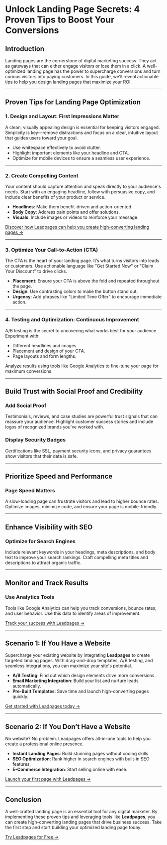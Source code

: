 # Unlock Landing Page Secrets: 4 Proven Tips to Boost Your Conversions

## Introduction

Landing pages are the cornerstone of digital marketing success. They act as gateways that can either engage visitors or lose them in a click. A well-optimized landing page has the power to supercharge conversions and turn curious visitors into paying customers. In this guide, we’ll reveal actionable tips to help you design landing pages that maximize your ROI.

---

## Proven Tips for Landing Page Optimization

### 1. Design and Layout: First Impressions Matter

A clean, visually appealing design is essential for keeping visitors engaged. Simplicity is key—remove distractions and focus on a clear, intuitive layout that guides users toward your goal.

- Use whitespace effectively to avoid clutter.
- Highlight important elements like your headline and CTA.
- Optimize for mobile devices to ensure a seamless user experience.

---

### 2. Create Compelling Content

Your content should capture attention and speak directly to your audience's needs. Start with an engaging headline, follow with persuasive copy, and include clear benefits of your product or service.

- **Headlines**: Make them benefit-driven and action-oriented.
- **Body Copy**: Address pain points and offer solutions.
- **Visuals**: Include images or videos to reinforce your message.

[Discover how Leadpages can help you create high-converting landing pages →](https://bit.ly/LEadPages)

---

### 3. Optimize Your Call-to-Action (CTA)

The CTA is the heart of your landing page. It’s what turns visitors into leads or customers. Use actionable language like "Get Started Now" or "Claim Your Discount" to drive clicks.

- **Placement**: Ensure your CTA is above the fold and repeated throughout the page.
- **Design**: Use contrasting colors to make the button stand out.
- **Urgency**: Add phrases like "Limited Time Offer" to encourage immediate action.

---

### 4. Testing and Optimization: Continuous Improvement

A/B testing is the secret to uncovering what works best for your audience. Experiment with:

- Different headlines and images.
- Placement and design of your CTA.
- Page layouts and form lengths.

Analyze results using tools like Google Analytics to fine-tune your page for maximum conversions.

---

## Build Trust with Social Proof and Credibility

### Add Social Proof

Testimonials, reviews, and case studies are powerful trust signals that can reassure your audience. Highlight customer success stories and include logos of recognized brands you've worked with.

### Display Security Badges

Certifications like SSL, payment security icons, and privacy guarantees show visitors that their data is safe.

---

## Prioritize Speed and Performance

### Page Speed Matters

A slow-loading page can frustrate visitors and lead to higher bounce rates. Optimize images, minimize code, and ensure your page is mobile-friendly.

---

## Enhance Visibility with SEO

### Optimize for Search Engines

Include relevant keywords in your headings, meta descriptions, and body text to improve your search rankings. Craft compelling meta titles and descriptions to attract organic traffic.

---

## Monitor and Track Results

### Use Analytics Tools

Tools like Google Analytics can help you track conversions, bounce rates, and user behavior. Use this data to identify areas of improvement.

[Track your success with Leadpages →](https://bit.ly/LEadPages)

---

## Scenario 1: If You Have a Website

Supercharge your existing website by integrating **Leadpages** to create targeted landing pages. With drag-and-drop templates, A/B testing, and seamless integrations, you can maximize your site's potential.

- **A/B Testing**: Find out which design elements drive more conversions.
- **Email Marketing Integration**: Build your list and nurture leads automatically.
- **Pre-Built Templates**: Save time and launch high-converting pages quickly.

[Get started with Leadpages today →](https://bit.ly/LEadPages)

---

## Scenario 2: If You Don’t Have a Website

No website? No problem. Leadpages offers all-in-one tools to help you create a professional online presence.

- **Instant Landing Pages**: Build stunning pages without coding skills.
- **SEO Optimization**: Rank higher in search engines with built-in SEO features.
- **E-Commerce Integration**: Start selling online with ease.

[Launch your first page with Leadpages →](https://bit.ly/LEadPages)

---

## Conclusion

A well-crafted landing page is an essential tool for any digital marketer. By implementing these proven tips and leveraging tools like **Leadpages**, you can create high-converting landing pages that drive business success. Take the first step and start building your optimized landing page today.

[Try Leadpages for Free →](https://bit.ly/LEadPages)
